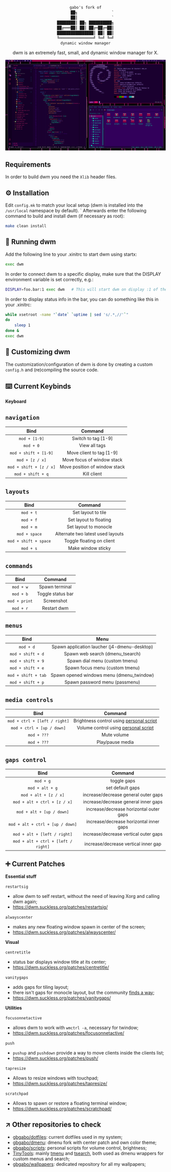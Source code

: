 <div align="center">

```
gabo's fork of
      ██╗               `
      ██║               `
████████║ ██╗ ██████████╗
██╔═══██║ ██║ ██╔═██╔═██║
████████████████║ ██║ ██║
╚═══════════════╝ ╚═╝ ╚═╝
dynamic window manager
```

dwm is an extremely fast, small, and dynamic window manager for X.

</div>

![](screenshot.jpg)

## Requirements

In order to build dwm you need the `Xlib` header files.

## ⚙️ Installation

Edit `config.mk` to match your local setup (dwm is installed into
the `/usr/local` namespace by default).
`
Afterwards enter the following command to build and install dwm (if
necessary as root):

```sh
make clean install
```

## 🔄 Running dwm

Add the following line to your .xinitrc to start dwm using startx:

```sh
exec dwm
```

In order to connect dwm to a specific display, make sure that
the DISPLAY environment variable is set correctly, e.g.:

```sh
DISPLAY=foo.bar:1 exec dwm   # This will start dwm on display :1 of the host foo.bar.
```

In order to display status info in the bar, you can do something
like this in your .xinitrc:

```sh
while xsetroot -name "`date` `uptime | sed 's/.*,//'`"
do
    sleep 1
done &
exec dwm
```

## 🔧 Customizing dwm

The customization/configuration of dwm is done by creating a custom `config.h`
and (re)compiling the source code.

<a name="keybinds"></a>

## ⌨️ Current Keybinds

**Keyboard**

## `navigation`

|          Bind           |            Command            |
| :---------------------: | :---------------------------: |
|      `mod + [1-9]`      |      Switch to tag [1-9]      |
|        `mod + 0`        |         View all tags         |
|  `mod + shift + [1-9]`  |   Move client to tag [1-9]    |
|     `mod + [z / x]`     |  Move focus of window stack   |
| `mod + shift + [z / x]` | Move position of window stack |
|    `mod + shift + q`    |          Kill client          |

<!-- - `mod + [1-9]`: Switch to tag [1-9]
- `mod + 0`: View all tags
- `mod + shift + [1-9]`: Move client to tag [1-9]
- `mod + [z / x]`: Move focus of window stack
- `mod + shift + [z / x]`: Move position of window stack
- `mod + shift + q`: kill client -->

## `layouts`

|         Bind          |              Command              |
| :-------------------: | :-------------------------------: |
|       `mod + t`       |        Set layout to tile         |
|       `mod + f`       |      Set layout to floating       |
|       `mod + m`       |       Set layout to monocle       |
|     `mod + space`     | Alternate two latest used layouts |
| `mod + shift + space` |     Toggle floating on client     |
|       `mod + s`       |        Make window sticky         |

<!-- - `mod + t`: set layout to tile
- `mod + f`: set layout to floating
- `mod + m`: set layout to monocle

- `mod + space`: alternate two latest used layouts
- `mod + shift + space`: toggle floating on client
- `mod + s`: make window sticky -->

## `commands`

|     Bind      |      Command      |
| :-----------: | :---------------: |
|   `mod + w`   |  Spawn terminal   |
|   `mod + b`   | Toggle status bar |
| `mod + print` |    Screenshot     |
|   `mod + r`   |    Restart dwm    |

<!-- - `mod + ctrl + [left / right]`: brightness control using [personal script](https://github.com/gbgabo/scripts)
- `mod + ctrl + [up / down]`: volume control using [personal script](https://github.com/gbgabo/scripts)
- `mod + w`: Spawn terminal
- `mod + b`: Toggle status bar
- `mod + l`: lock screen
- `mod + print`: screenshot
- `mod + r`: restart dwm -->

## `menus`

|        Bind         |                     Menu                     |
| :-----------------: | :------------------------------------------: |
|      `mod + d`      | Spawn application laucher (j4-dmenu-desktop) |
|  `mod + shift + d`  |       Spawn web search (dmenu_tsearch)       |
|  `mod + shift + 9`  |        Spawn dial menu (custom tmenu)        |
|  `mod + shift + e`  |       Spawn focus menu (custom tmenu)        |
| `mod + shift + tab` |  Spawn opened windows menu (dmenu_twindow)   |
|  `mod + shift + p`  |        Spawn password menu (passmenu)        |

<!-- - `mod + d`: Spawn application laucher (j4-dmenu-desktop)
- `mod + shift + d`: Spawn web search (dmenu_tsearch)
- `mod + shift + 9`: Spawn dial menu (custom tmenu)
- `mod + shift + e`: Spawn focus menu (custom tmenu)
- `mod + shift + tab`: Spawn opened windows menu (dmenu_twindow)
- `mod + shift + p`: Spawn pass menu () -->

## `media controls`

|             Bind              |                                    Command                                    |
| :---------------------------: | :---------------------------------------------------------------------------: |
| `mod + ctrl + [left / right]` | Brightness control using [personal script](https://github.com/gbgabo/scripts) |
|  `mod + ctrl + [up / down]`   |   Volume control using [personal script](https://github.com/gbgabo/scripts)   |
|          `mod + ???`          |                                  Mute volume                                  |
|          `mod + ???`          |                               Play/pause media                                |

<!-- - `mod + ctrl + [left / right]`: Brigthness control
- `mod + ctrl + [up / down]`: Volume control
- `mod + ???`: Mute volume -->

## `gaps control`

|                Bind                 |                 Command                 |
| :---------------------------------: | :-------------------------------------: |
|              `mod + g`              |               toggle gaps               |
|           `mod + alt + g`           |            set default gaps             |
|        `mod + alt + [z / x]`        |  increase/decrease general outer gaps   |
|    `mod + alt + ctrl + [z / x]`     |  increase/decrease general inner gaps   |
|      `mod + alt + [up / down]`      | increase/decrease horizontal outer gaps |
|  `mod + alt + ctrl + [up / down]`   | increase/decrease horizontal inner gaps |
|    `mod + alt + [left / right]`     |  increase/decrease vertical outer gaps  |
| `mod + alt + ctrl + [left / right]` |  increase/decrease vertical inner gap   |

<!-- - `mod + g`: toggle gaps
- `mod + alt + g`: set default gaps

- `mod + alt + [z / x]`: increase/decrease general outer gaps
- `mod + alt + ctrl + [z / x]`: increase/decrease general inner gaps

- `mod + alt + [up / down]`: increase/decrease horizontal outer gaps
- `mod + alt + ctrl + [up / down]`: increase/decrease horizontal inner gap

- `mod + alt + [left / right]`: increase/decrease vertical outer gaps
- `mod + alt + ctrl + [left / right]`: increase/decrease vertical inner gap -->

<!-- - **Mouse**

- `mod + drag with left click`: Move client
- `mod + drag with right click`: Resize client -->

## ➕ Current Patches

**Essential stuff**

`restartsig`

- allow dwm to self restart, without the need of leaving Xorg and calling dwm again;
- https://dwm.suckless.org/patches/restartsig/

`alwayscenter`

- makes any new floating window spawn in center of the screen;
- https://dwm.suckless.org/patches/alwayscenter/

**Visual**

`centretitle`

- status bar displays window title at its center;
- https://dwm.suckless.org/patches/centretitle/

`vanitygaps`

- adds gaps for tiling layout;
- there isn't gaps for monocle layout, but the community [finds a way](https://gist.github.com/gbgabo/ef588d7ea043ad5fb60d8369250842b7);
- https://dwm.suckless.org/patches/vanitygaps/

**Utilities**

`focusonnetactive`

- allows dwm to work with `wmctrl -a`, necessary for twindow;
- https://dwm.suckless.org/patches/focusonnetactive/

`push`

- `pushup` and `pushdown` provide a way to move clients inside the clients list;
- https://dwm.suckless.org/patches/push/

`tapresize`

- Allows to resize windows with touchpad;
- https://dwm.suckless.org/patches/tapresize/

`scratchpad`

- Allows to spawn or restore a floating terminal window;
- https://dwm.suckless.org/patches/scratchpad/

## ↗️ Other repositories to check

- [gbgabo/dotfiles](https://github.com/gbgabo/dotfiles): current dotfiles used in my system;
- [gbgabo/dmenu](https://github.com/gbgabo/dmenu): dmenu fork with center patch and own color theme;
- [gbgabo/scripts](https://github.com/gbgabo/scripts): personal scripts for volume control, brightness;
- [TinyTools](https://github.com/TinyToolSH): mainly [tmenu](https://github.com/TinyToolSH/tmenu) and [tsearch](https://github.com/TinyToolSH/tsearch), both used as dmenu wrappers for custom menus and search;
- [gbgabo/wallpapers](https://github.com/gbgabo/wallpapers): dedicated repository for all my wallpapers;
